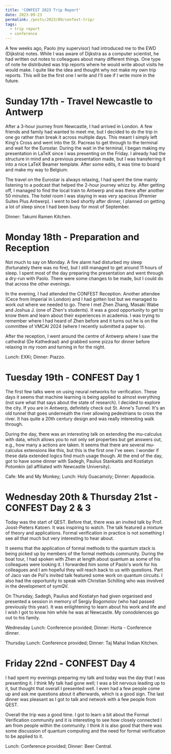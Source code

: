 ```yaml
---
title: 'CONFEST 2023 Trip Report'
date: 2023-09-23
permalink: /posts/2023/09/confest-trip/
tags:
  - trip report
  - conference
---
```


A few weeks ago, Paolo (my supervisor) had introduced me to the EWD (Dijkstra) notes. While I was aware of Dijkstra as a computer scientist, he had written out notes to colleagues about many different things. One type of note he distributed was trip reports where he would write about visits he would make. I quite like the idea and thought why not make my own trip reports. This will be the first one I write and I'll see if I write more in the future.

Sunday 17th - Travel Newcastle to Antwerp
======
After a 3-hour journey from Newcastle, I had arrived in London. A few friends and family had wanted to meet me, but I decided to do the trip in one go rather than break it across multiple days. This meant I simply left King's Cross and went into the St. Pacreas to get through to the terminal and wait for the Eurostar. During the wait in the terminal, I began making my presentation in LaTeX since I was presenting on the Friday. I already had the structure in mind and a previous presentation made, but I was transferring it into a nice LaTeX Beamer template. After some edits, it was time to board and make my way to Belgium.

The travel on the Eurostar is always relaxing, I had spent the time mainly listening to a podcast that helped the 2-hour journey whizz by. After getting off, I managed to find the local train to Antwerp and was there after another 50 minutes. The hotel room I was staying in was very spacious (Premier Suites Plus Antwerp). I went to bed shortly after dinner, I planned on getting a lot of sleep since I had been busy for most of September.

Dinner: Takumi Ramen Kitchen.

Monday 18th - Preparation and Reception
======
Not much to say on Monday. A fire alarm had disturbed my sleep (fortunately there was no fire), but I still managed to get around 11 hours of sleep. I spent most of the day preparing the presentation and went through a dry-run with Paolo. There were some changes to be made, but I could do that across the other evenings.

In the evening, I had attended the CONFEST Reception. Another attendee (Cece from Imperial in London) and I had gotten lost but we managed to work out where we needed to go. There I met Zhen Zhang, Masaki Wabe and Joshua J. (one of Zhen's students). It was a good opportunity to get to know them and learn about their experiences in academia. I was trying to remember where I had heard of Zhen before and it turns out he is on the committee of VMCAI 2024 (where I recently submitted a paper to).

After the reception, I went around the centre of Antwerp where I saw the cathedral (De Kathedraal) and grabbed some pizza for dinner before relaxing in my room and turning in for the night.

Lunch: EXKi;
Dinner: Piazzo.

Tuesday 19th - CONFEST Day 1
======

The first few talks were on using neural networks for verification. These days it seems that machine learning is being applied to almost everything (not sure what that says about the state of research). I decided to explore the city. If you are in Antwerp, definitely check out St. Anne's Tunnel. It's an old tunnel that goes underneath the river allowing pedestrians to cross the river. It has quite a 20th century design and was really interesting walk through.

During the day, there was an interesting talk on extending the mu-calculus with data, which allows you to not only set properties but get answers out, e.g., how many a actions are taken. It seems that there are several mu-calculus extensions like this, but this is the first one I've seen. I wonder if these data extended logics find much usage though. At the end of the day, got to have some dinner with Sadegh, Paulius Stankaitis and Kostiatyn Potomkin (all affiliated with Newcastle University).

Cafe: Me and My Monkey;
Lunch: Holy Guacamoly;
Dinner: Appadocia.

Wednesday 20th & Thursday 21st - CONFEST Day 2 & 3
======

Today was the start of QEST. Before that, there was an invited talk by Prof. Joost-Pieters Katoen. It was inspiring to watch. The talk featured a mixture of theory and applications. Formal verification in practice is not something I see all that much but very interesting to hear about.

It seems that the application of formal methods to the quantum stack is being picked up by members of the formal methods community. During the boat tour, I had spoken with Zhen at length about quantum as some of his colleagues were looking it. I forwarded him some of Paolo's work for his colleagues and I am hopeful they will reach back to us with questions. Part of Jaco van de Pol's invited talk featured some work on quantum circuits. I also had the opportunity to speak with Christian Schilling who was involved in the development of symQV.

On Thursday, Sadegh, Paulius and Kostiatyn had given organised and presented a session in memory of Sergiy Bogomolov (who had passed previously this year). It was enlightening to learn about his work and life and I wish I got to know him while he was at Newcastle. My conodolences go out to his family.

Wednesday
Lunch: Conference provided;
Dinner: Horta - Conference dinner.

Thursday
Lunch: Conference provided;
Dinner: Taj Mahal Indian Kitchen.

Friday 22nd - CONFEST Day 4
======

I had spent my evenings preparing my talk and today was the day that I was presenting it. I think My talk had gone well; I was a bit nervous leading up to it, but thought that overall I presented well. I even had a few people come up and ask me questions about it afterwards, which is a good sign. The last dinner was pleasant as I got to talk and network with a few people from QEST.

Overall the trip was a good time. I got to learn a bit about the Formal Verification community and it is interesting to see how closely connected I am from people within the community. I think it is also good that there was some discussion of quantum computing and the need for formal verification to be applied to it.

Lunch: Conference provided;
Dinner: Beer Central.
